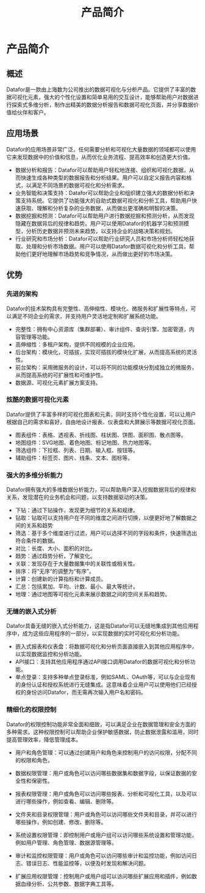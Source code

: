 ﻿---
id: cpjj-cpjs
title: 产品简介
sidebar_position: 1
---
# 产品简介

## 概述

Datafor是一款由上海数为公司推出的数据可视化与分析产品。它提供了丰富的数据可视化元素，强大的个性化设置和简单易用的交互设计，能够帮助用户对数据进行探索式多维分析，制作出精美的数据分析报告和数据可视化页面，并分享数据价值给伙伴和客户。

## 应用场景

Datafor的应用场景非常广泛，任何需要分析和可视化大量数据的领域都可以使用它来发现数据中的价值和信息，从而优化业务流程、提高效率和创造更大价值。

- 数据分析和报告：Datafor可以帮助用户轻松地连接、组织和可视化数据，从而快速生成各种类型的数据报告和分析结果。用户可以自定义报告内容和格式，以满足不同场景的数据可视化和分析需求。
- 业务智能和决策支持：Datafor可以帮助企业和组织建立强大的数据分析和决策支持系统。它提供了功能强大的自助式数据可视化和分析工具，帮助用户快速获取、理解和分析复杂的业务数据，从而做出更准确和明智的决策。
- 数据挖掘和预测：Datafor可以帮助用户进行数据挖掘和预测分析，从而发现隐藏在数据背后的规律和趋势。用户可以使用Datafor的机器学习和预测模型，分析历史数据并预测未来趋势，以支持企业的战略决策和规划。
- 行业研究和市场分析：Datafor可以帮助行业研究人员和市场分析师轻松地获取、处理和分析市场数据。用户可以使用Datafor数据可视化和分析工具，帮助他们更好地理解市场趋势和竞争情况，从而做出更好的市场决策。

## 优势

### 先进的架构
Datafor的技术架构具有完整性、高伸缩性、模块化、微服务和扩展性等特点，可以满足不同企业的需求，并支持用户灵活地定制和扩展系统功能。

- 完整性：拥有中心资源库（集群部署）、审计组件、查询引擎、加密管道，内容管理等功能。
- 高伸缩性：多租户架构，提供不同规模的企业应用。
- 后台架构：模块化，可插拔，实现可插拔的模块化扩展，从而提高系统的灵活性。
- 前台架构：采用微服务的设计，可以将不同的功能模块分割成独立的微服务，从而提高系统的可扩展性和可维护性。
- 数据源、可视化元素扩展方案支持。


### 炫酷的数据可视化元素

Datafor提供了丰富多样的可视化图表和元素，同时支持个性化设置，可以让用户根据自己的需求和喜好，自由地设计报表、仪表盘和大屏展示等数据可视化页面。

- 图表组件：表格、透视表、折线图、柱状图、饼图、面积图、散点图等。
- 地图组件：SVG地图、着色地图、标记地图、热力地图等。
- 筛选组件：下拉框、列表、日期、输入框、按钮等。
- 辅助组件：标签页、图片、线条、文本、图标等。

### 强大的多维分析能力
Datafor拥有强大的多维数据分析能力，可以帮助用户深入挖掘数据背后的规律和关系，发现潜在的业务机会和问题，以支持数据驱动的决策。

- 下钻：通过下钻操作，发现更为细节的关系和规律。
- 钻取：钻取可以支持用户在不同的维度之间进行切换，以便更好地了解数据之间的关系和趋势
- 筛选：基于多个维度进行过滤，用户可以选择不同的字段和条件，快速筛选出符合条件的数据。
- 对比：长度、大小、面积的对比。
- 趋势：通过趋势分析，了解变化。
- 关联：发现存在于大量数据集中的关联性或相关性。
- 排序：将“无序”的调整为“有序”。
- 计算：创建新的计算指标和计算成员。
- 汇总：包括累加、平均、计数、最小、最大等统计。
- 地理：通过地图等可视化元素来展示数据之间的空间关系和趋势。

### 无缝的嵌入式分析
Datafor具备无缝的嵌入式分析能力，这是指Datafor可以无缝地集成到其他应用程序中，成为这些应用程序的一部分，以实现数据的实时可视化和分析功能。

- 嵌入式报表和仪表盘：将数据可视化和分析页面直接嵌入到其他应用程序中，以实现数据监控和分析功能。
- API接口：支持其他应用程序通过API接口调用Datafor的数据可视化和分析功能。
- 单点登录：支持多种单点登录标准，例如SAML、OAuth等，可以与企业现有的身份认证和授权系统进行无缝集成。这意味着企业用户可以使用他们已经授权的身份访问Datafor，而无需再次输入用户名和密码。

### 精细化的权限控制

Datafor的权限控制功能非常全面和细致，可以满足企业在数据管理和安全方面的多种需求。这种权限控制可以帮助企业保护敏感数据，防止数据泄露和滥用，同时提高管理效率，降低管理成本。

- 用户和角色管理：可以通过创建用户和角色来控制用户的访问权限，分配不同的权限和角色，
- 数据权限管理：用户或角色可以访问哪些数据集和数据字段，以保证数据的安全性和保密性。
- 报表权限管理：用户或角色可以访问哪些报表、分析和可视化工具，以及可以进行哪些操作，例如查看、编辑、删除等。

- 文件夹和目录权限管理：用户或角色可以访问哪些文件夹和目录，并可以进行哪些操作，例如创建、修改、删除等。
- 系统设置权限管理：即控制用户或用户组可以访问哪些系统设置和管理功能，例如用户管理、角色管理、数据源管理等。
- 审计和监控权限管理：用户或角色可以访问哪些审计和监控功能，例如访问日志、错误日志、性能监控等，以便及时发现和解决问题。
- 扩展应用权限管理：控制用户或用户组可以访问哪些扩展应用和插件，例如数据血缘分析、公共参数、数据字典工具等。

